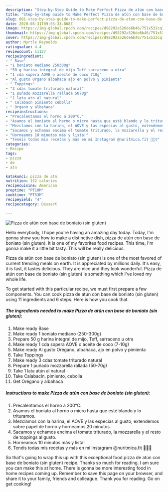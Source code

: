 ```yaml
---
description: "Step-by-Step Guide to Make Perfect Pizza de atún con base de boniato (sin gluten)"
title: "Step-by-Step Guide to Make Perfect Pizza de atún con base de boniato (sin gluten)"
slug: 601-step-by-step-guide-to-make-perfect-pizza-de-atun-con-base-de-boniato-sin-gluten
date: 2020-08-31T09:55:33.868Z
image: https://img-global.cpcdn.com/recipes/d98292a526de6b46/751x532cq70/pizza-de-atun-con-base-de-boniato-sin-gluten-foto-principal.jpg
thumbnail: https://img-global.cpcdn.com/recipes/d98292a526de6b46/751x532cq70/pizza-de-atun-con-base-de-boniato-sin-gluten-foto-principal.jpg
cover: https://img-global.cpcdn.com/recipes/d98292a526de6b46/751x532cq70/pizza-de-atun-con-base-de-boniato-sin-gluten-foto-principal.jpg
author: Myrtle Reynolds
ratingvalue: 4.4
reviewcount: 11127
recipeingredient:
- " Base"
- "1 boniato mediano 250300g"
- "50 g harina integral de mijo Teff sarraceno u otra"
- "1 cda sopera AOVE o aceite de coco 710g"
- "Al gusto Organo albahaca ajo en polvo y pimienta"
- " Toppings"
- "3 cdas tomate triturado natural"
- "1 puñado mozzarella rallada 5070g"
- "1 lata atn al natural"
- " Calabacn pimiento cebolla"
- " Organo y albahaca"
recipeinstructions:
- "Precalentamos el horno a 200°C."
- "Asamos el boniato al horno o micro hasta que esté blando y lo trituramos."
- "Mezclamos con la harina, el AOVE y las especias al gusto, extendemos sobre papel de horno y horneamos 20 minutos."
- "Sacamos y echamos encima el tomate triturado, la mozzarella y el resto de toppings al gusto."
- "Horneamos 10 minutos más y lista!"
- "Tenéis todas mis recetas y más en mi Instagram @nuritmica.fit 🙆🏽‍♀️"
categories:
- Recipe
tags:
- pizza
- de
- atn

katakunci: pizza de atn 
nutrition: 152 calories
recipecuisine: American
preptime: "PT10M"
cooktime: "PT53M"
recipeyield: "4"
recipecategory: Dessert

---
```



![Pizza de atún con base de boniato (sin gluten)](https://img-global.cpcdn.com/recipes/d98292a526de6b46/751x532cq70/pizza-de-atun-con-base-de-boniato-sin-gluten-foto-principal.jpg)

Hello everybody, I hope you're having an amazing day today. Today, I'm gonna show you how to make a distinctive dish, pizza de atún con base de boniato (sin gluten). It is one of my favorites food recipes. This time, I'm gonna make it a little bit tasty. This will be really delicious.



Pizza de atún con base de boniato (sin gluten) is one of the most favored of current trending meals on earth. It is appreciated by millions daily. It's easy, it is fast, it tastes delicious. They are nice and they look wonderful. Pizza de atún con base de boniato (sin gluten) is something which I've loved my whole life.


To get started with this particular recipe, we must first prepare a few components. You can cook pizza de atún con base de boniato (sin gluten) using 11 ingredients and 6 steps. Here is how you cook that.

<!--inarticleads1-->

##### The ingredients needed to make Pizza de atún con base de boniato (sin gluten):

1. Make ready  Base
1. Make ready 1 boniato mediano (250-300g)
1. Prepare 50 g harina integral de mijo, Teff, sarraceno u otra
1. Make ready 1 cda sopera AOVE o aceite de coco (7-10g)
1. Make ready Al gusto Orégano, albahaca, ajo en polvo y pimienta
1. Take  Toppings
1. Make ready 3 cdas tomate triturado natural
1. Prepare 1 puñado mozzarella rallada (50-70g)
1. Take 1 lata atún al natural
1. Take  Calabacín, pimiento, cebolla
1. Get  Orégano y albahaca




<!--inarticleads2-->

##### Instructions to make Pizza de atún con base de boniato (sin gluten):

1. Precalentamos el horno a 200°C.
1. Asamos el boniato al horno o micro hasta que esté blando y lo trituramos.
1. Mezclamos con la harina, el AOVE y las especias al gusto, extendemos sobre papel de horno y horneamos 20 minutos.
1. Sacamos y echamos encima el tomate triturado, la mozzarella y el resto de toppings al gusto.
1. Horneamos 10 minutos más y lista!
1. Tenéis todas mis recetas y más en mi Instagram @nuritmica.fit 🙆🏽‍♀️




So that's going to wrap this up with this exceptional food pizza de atún con base de boniato (sin gluten) recipe. Thanks so much for reading. I am sure you can make this at home. There is gonna be more interesting food in home recipes coming up. Remember to save this page on your browser, and share it to your family, friends and colleague. Thank you for reading. Go on get cooking!
